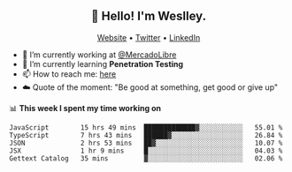 <h2 align="center">👋 Hello! I'm Weslley.</h2>
<p align="center">
  <a href="http://weslleyneri.com.br">Website</a> •
  <a href="https://twitter.com/Weslley_Neri">Twitter</a> •
  <a href="https://www.linkedin.com/in/weslley-neri-3658908b">LinkedIn</a>
</p>


- 🔭 I’m currently working at [@MercadoLibre](https://github.com/mercadolibre)
- 🌱 I’m currently learning **Penetration Testing**
- 📫 How to reach me: [here](mailto:weslley39@gmail.com)
- ☁️ Quote of the moment: "Be good at something, get good or give up"

📊 **This week I spent my time working on**
<!--START_SECTION:waka-->
```text
JavaScript        15 hrs 49 mins  █████████████▓░░░░░░░░░░░   55.01 % 
TypeScript        7 hrs 43 mins   ██████▓░░░░░░░░░░░░░░░░░░   26.84 % 
JSON              2 hrs 53 mins   ██▓░░░░░░░░░░░░░░░░░░░░░░   10.07 % 
JSX               1 hr 9 mins     █░░░░░░░░░░░░░░░░░░░░░░░░   04.03 % 
Gettext Catalog   35 mins         ▓░░░░░░░░░░░░░░░░░░░░░░░░   02.06 % 
```
<!--END_SECTION:waka-->

<!-- Inspired by https://github.com/gruselhaus/gruselhaus -->